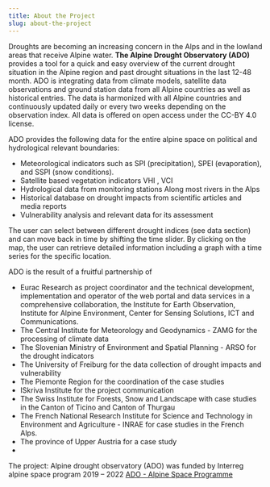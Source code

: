 ```yaml
---
title: About the Project
slug: about-the-project
---
```


Droughts are becoming an increasing concern in the Alps and in the lowland areas that receive Alpine water. 
**The Alpine Drought Observatory (ADO)** provides a tool for a quick and easy overview of the current drought situation in the Alpine region and past drought situations in the last 12-48 month. 
ADO is integrating data from climate models, satellite data observations and ground station data from all Alpine countries as well as historical entries. The data is harmonized with all Alpine countries and continuously updated daily or every two weeks depending on the observation index. All data is offered on open access under the CC-BY 4.0 license.

ADO provides the following data for the entire alpine space on political and hydrological relevant boundaries:
* Meteorological indicators such as SPI (precipitation), SPEI (evaporation), and SSPI (snow conditions). 
* Satellite based vegetation indicators VHI , VCI 
* Hydrological data from monitoring stations Along most rivers in the Alps 
* Historical database on drought impacts from scientific articles and media reports 
* Vulnerability analysis and relevant data for its assessment

The user can select between different drought indices (see data section) and can move back in time by shifting the time slider. By clicking on the map, the user can retrieve detailed information including a graph with a time series for the specific location. 

ADO is the result of a fruitful partnership of
* Eurac Research as project coordinator and the technical development, implementation and operator of the web portal and data services in a comprehensive collaboration, the Institute for Earth Observation, Institute for Alpine Environment, Center for Sensing Solutions, ICT and Communications.  
* The Central Institute for Meteorology and Geodynamics - ZAMG for the processing of climate data 
* The Slovenian Ministry of Environment and Spatial Planning - ARSO for the drought indicators 
* The University of Freiburg for the data collection of drought impacts and vulnerability 
* The Piemonte Region for the coordination of the case studies
* ISkriva Institute for the project communication 
* The Swiss Institute for Forests, Snow and Landscape with case studies in the Canton of Ticino and Canton of Thurgau 
* The French National Research Institute for Science and Technology in Environment and Agriculture - INRAE for case studies in the French Alps. 
* The province of Upper Austria for a case study
* 
The project: Alpine drought observatory (ADO) was funded by Interreg alpine space program 2019 – 2022 [ADO - Alpine Space Programme](https://www.alpine-space.eu/project/ado/ "alpine-space.eu")
